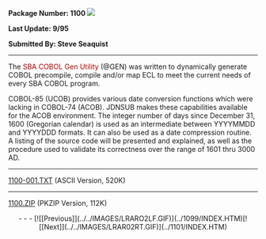 <x-sas-window top="282" bottom="768" left="44" right="574">



<b>Package Number: 1100 </b>![](../../IMAGES/OS2200.JPG)


<b>Last Update: 9/95</b>


<b>Submitted By: Steve Seaquist</b>


&#10;
- - -
The <font color="#AF0000">SBA COBOL Gen Utility</font> (@GEN) was
written to dynamically generate COBOL precompile, compile and/or map
ECL to meet the current needs of every SBA COBOL program.


COBOL-85 (UCOB) provides various date conversion functions which
were lacking in COBOL-74 (ACOB). JDNSUB makes these capabilities
available for the ACOB environment. The integer number of days since
December 31, 1600 (Gregorian calendar) is used as an intermediate
between YYYYMMDD and YYYYDDD formats. It can also be used as a date
compression routine. A listing of the source code will be presented
and explained, as well as the procedure used to validate its
correctness over the range of 1601 thru 3000 AD.


&#10;
- - -
[1100-001.TXT](1100-001.TXT) (ASCII Version, 520K)


&#10;
- - -
[1100.ZIP](1100.ZIP) (PKZIP Version, 112K)

<center>
- - -
[![[Previous]](../../IMAGES/LRARO2LF.GIF)](../1099/INDEX.HTM)[![[Next]](../../IMAGES/LRAR02RT.GIF)](../1101/INDEX.HTM)
</center>


</x-sas-window>